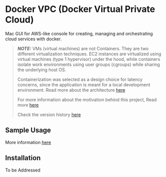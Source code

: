 # Docker VPC (Docker Virtual Private Cloud)

Mac GUI for AWS-like console for creating, managing and orchestrating cloud services with docker.  

> ***NOTE:*** VMs (virtual machines) are not Containers. They are two different virtualization techniques. EC2 instances are virtualized using virtual machines (type 1 hypervisor) under the hood, while containers isolate work environments using user groups (cgroups) while sharing the underlying host OS. 
>
> Containerization was selected as a design choice for latency concerns, since the application is meant for a local development environment. Read more about the architecture [here](./markdowns/design_considerations.md)
> 
> For more information about the motivation behind this project, Read more [here](./markdowns/FAQ.md)
>
> Check the version history [here](./markdowns/version_history.md)


## Sample Usage
More information [here](https://jiaweing930113.wixsite.com/my-site-1/projects)


## Installation
To be Addressed




    
